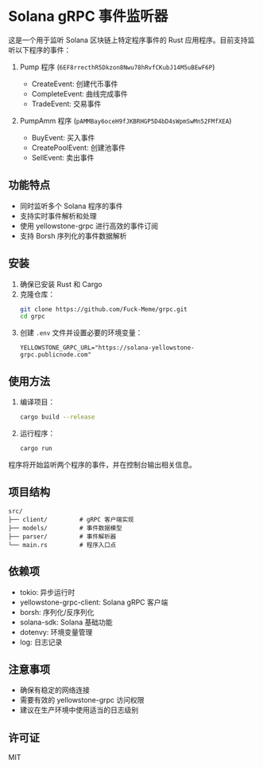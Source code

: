 # Solana gRPC 事件监听器

这是一个用于监听 Solana 区块链上特定程序事件的 Rust 应用程序。目前支持监听以下程序的事件：

1. Pump 程序 (`6EF8rrecthR5Dkzon8Nwu78hRvfCKubJ14M5uBEwF6P`)
   - CreateEvent: 创建代币事件
   - CompleteEvent: 曲线完成事件
   - TradeEvent: 交易事件

2. PumpAmm 程序 (`pAMMBay6oceH9fJKBRHGP5D4bD4sWpmSwMn52FMfXEA`)
   - BuyEvent: 买入事件
   - CreatePoolEvent: 创建池事件
   - SellEvent: 卖出事件

## 功能特点

- 同时监听多个 Solana 程序的事件
- 支持实时事件解析和处理
- 使用 yellowstone-grpc 进行高效的事件订阅
- 支持 Borsh 序列化的事件数据解析

## 安装

1. 确保已安装 Rust 和 Cargo
2. 克隆仓库：
   ```bash
   git clone https://github.com/Fuck-Meme/grpc.git
   cd grpc
   ```
3. 创建 `.env` 文件并设置必要的环境变量：
   ```env
   YELLOWSTONE_GRPC_URL="https://solana-yellowstone-grpc.publicnode.com"
   ```

## 使用方法

1. 编译项目：
   ```bash
   cargo build --release
   ```

2. 运行程序：
   ```bash
   cargo run
   ```

程序将开始监听两个程序的事件，并在控制台输出相关信息。

## 项目结构

```
src/
├── client/         # gRPC 客户端实现
├── models/         # 事件数据模型
├── parser/         # 事件解析器
└── main.rs         # 程序入口点
```

## 依赖项

- tokio: 异步运行时
- yellowstone-grpc-client: Solana gRPC 客户端
- borsh: 序列化/反序列化
- solana-sdk: Solana 基础功能
- dotenvy: 环境变量管理
- log: 日志记录

## 注意事项

- 确保有稳定的网络连接
- 需要有效的 yellowstone-grpc 访问权限
- 建议在生产环境中使用适当的日志级别

## 许可证

MIT 